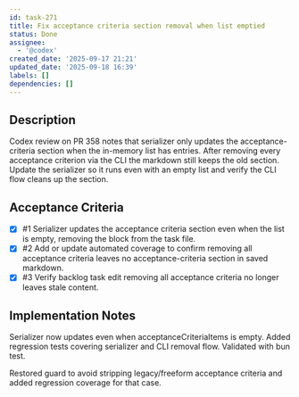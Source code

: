 ```yaml
---
id: task-271
title: Fix acceptance criteria section removal when list emptied
status: Done
assignee:
  - '@codex'
created_date: '2025-09-17 21:21'
updated_date: '2025-09-18 16:39'
labels: []
dependencies: []
---
```


## Description

<!-- SECTION:DESCRIPTION:BEGIN -->
Codex review on PR 358 notes that serializer only updates the acceptance-criteria section when the in-memory list has entries. After removing every acceptance criterion via the CLI the markdown still keeps the old section. Update the serializer so it runs even with an empty list and verify the CLI flow cleans up the section.
<!-- SECTION:DESCRIPTION:END -->

## Acceptance Criteria
<!-- AC:BEGIN -->
- [x] #1 Serializer updates the acceptance criteria section even when the list is empty, removing the block from the task file.
- [x] #2 Add or update automated coverage to confirm removing all acceptance criteria leaves no acceptance-criteria section in saved markdown.
- [x] #3 Verify backlog task edit removing all acceptance criteria no longer leaves stale content.
<!-- AC:END -->


## Implementation Notes

Serializer now updates even when acceptanceCriteriaItems is empty.
Added regression tests covering serializer and CLI removal flow.
Validated with bun test.

Restored guard to avoid stripping legacy/freeform acceptance criteria and added regression coverage for that case.
